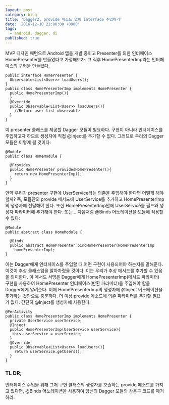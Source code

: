 ```yaml
---
layout: post
category: blog
title: 'Dagger2. provide 메소드 없이 interface 주입하기'
date: '2016-12-10 22:00:00 +0900'
tags:
  - android, dagger, di
published: true
---
```

MVP 디자인 패턴으로 Android 앱을 개발 중이고 Presenter를 의한 인터페이스 HomePresenter를 만들었다고 가정해보자. 그 직후 HomePresenterImp라는 인터페이스의 구현을 만들었다.

    public interface HomePresenter {
      Observable<List<User>> loadUsers();
    }
    public class HomePresenterImp implements HomePresenter {
      public HomePresenterImp(){
      }  
      @Override
      public Observable<List<User>> loadUsers(){
        //Return user list observable
      }
    }

이 presenter 클래스를 제공할 Dagger 모듈이 필요하다. 구현이 아니라 인터페이스를 주입하고자 하므로 생성자에 직접 @Inject를 추가할 수 없다. 그러므로 우리의 Dagger 모듈은 이렇게 될 것이다:

    @Module
    public class HomeModule {

      @Provides
      public HomePresenter providesHomePresenter(){
        return new HomePresenterImp();
      }
    }

만약 우리가 presenter 구현에 UserService라는 의존을 주입해야 한다면 어떻게 해야할까? 즉, 모듈안의 provide 메서드에 UserService를 추가하고 HomePresenterImp의 생성자에 전달해야 한다. 또한 HomePresenterImp안에 UserService를 필드와 생성자 파라미터에 추가해야 한다.
또는...
다음처럼 @Binds 어노테이션을 모듈에 적용할 수 있다:

    @Module
    public abstract class HomeModule {

      @Binds
      public abstract HomePresenter bindHomePresenter(HomePresenterImp   
        homePresenterImp);
    }

이는 Dagger에게 인터페이스를 주입할 때 어떤 구현이 사용되어야 하는지를 말해준다. 이것이 추상 클래스임을 알아차렸을 것이다. 이는 우리가 추상 메서드를 추가할 수 있음을 의미한다.
이 메서드 서명은 Dagger에게 HomePresenterImp(메서드 파라미터) 구현을 사용하여 HomePresenter 인터페이스(반환 파라미터)을 주입해야 함을 Dagger에게 알려준다.
이제 HomePresenterImp의 생성자에 @Inject 어노테이션을 추가하는 것만으로 충분하다.
더 이상 provide 메소드에 의존 파라미터를 추가할 필요가 없다.
간단히 @Inject를 생성자에 사용한다.

    @PerActivity
    public class HomePresenterImp implements HomePresenter {
      private UserService userService;
      @Inject
      public HomePresenterImp(UserService userService){
       this.userService = userService;
      }
      @Override
      public Observable<List<User>> loadUsers(){
        return userService.getUsers();
      }
    }
    
### TL DR;
인터페이스 주입을 위해 그저 구현 클래스의 생성자를 호출하는 provide 메소드를 가지고 있다면, @Binds 어노테이션을 사용하여 당신의 Dagger 모듈의 상용구 코드를 제거하라.
